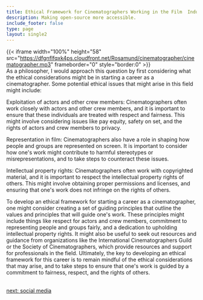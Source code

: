 ```yaml
---
title: Ethical Framework for Cinematographers Working in the Film  Industry
description: Making open-source more accessible.
include_footer: false
type: page
layout: single2
---
```


{{< iframe width="100%" height="58" src="https://dfgnflfqxk4ps.cloudfront.net/Rosamund/cinematographer/cinematographer.mp3" frameborder="0" style="border:0" >}}<br>
As a philosopher, I would approach this question by first considering what the ethical considerations might be in starting a career as a cinematographer. Some potential ethical issues that might arise in this field might include:

Exploitation of actors and other crew members: Cinematographers often work closely with actors and other crew members, and it is important to ensure that these individuals are treated with respect and fairness. This might involve considering issues like pay equity, safety on set, and the rights of actors and crew members to privacy.

Representation in film: Cinematographers also have a role in shaping how people and groups are represented on screen. It is important to consider how one's work might contribute to harmful stereotypes or misrepresentations, and to take steps to counteract these issues.

Intellectual property rights: Cinematographers often work with copyrighted material, and it is important to respect the intellectual property rights of others. This might involve obtaining proper permissions and licenses, and ensuring that one's work does not infringe on the rights of others.

To develop an ethical framework for starting a career as a cinematographer, one might consider creating a set of guiding principles that outline the values and principles that will guide one's work. These principles might include things like respect for actors and crew members, commitment to representing people and groups fairly, and a dedication to upholding intellectual property rights. It might also be useful to seek out resources and guidance from organizations like the International Cinematographers Guild or the Society of Cinematographers, which provide resources and support for professionals in the field. Ultimately, the key to developing an ethical framework for this career is to remain mindful of the ethical considerations that may arise, and to take steps to ensure that one's work is guided by a commitment to fairness, respect, and the rights of others.

<br>
<a href="https://workdojos.com/cinematographer/social">next: social media</a>
</p>